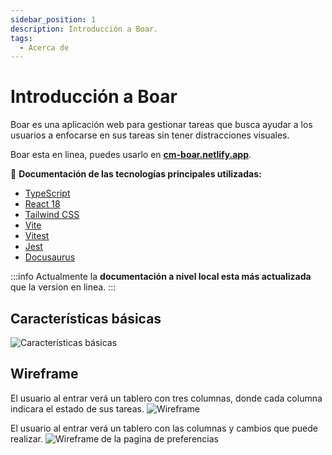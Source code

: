 ```yaml
---
sidebar_position: 1
description: Introducción a Boar.
tags: 
  - Acerca de
---
```


# Introducción a Boar

Boar es una aplicación web para gestionar tareas que busca ayudar a los usuarios a enfocarse en sus tareas sin tener distracciones visuales. 

Boar esta en linea, puedes usarlo en **[cm-boar.netlify.app](https://cm-boar.netlify.app/)**.

:dart: **Documentación de las tecnologías principales utilizadas:**

* [TypeScript](https://www.typescriptlang.org/)
* [React 18](https://es.react.dev/)
* [Tailwind CSS](https://tailwindcss.com/)
* [Vite](https://vitejs.dev/)
* [Vitest](https://vitest.dev/)
* [Jest](https://jestjs.io/)
* [Docusaurus](https://docusaurus.io/)

:::info
Actualmente la **documentación a nivel local esta más actualizada** que la version en linea.
:::


## Características básicas

![Características básicas](/img/Basicos.svg)

## Wireframe

El usuario al entrar verá un tablero con tres columnas, donde cada columna indicara el estado de sus tareas.
![Wireframe](/img/wireframe.svg)

El usuario al entrar verá un tablero con las columnas y cambios que puede realizar.
![Wireframe de la pagina de preferencias](/img/wireframe-preferencias.svg)